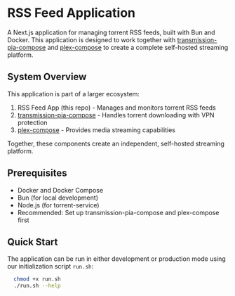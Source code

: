 # RSS Feed Application

A Next.js application for managing torrent RSS feeds, built with Bun and Docker. This application is designed to work together with [transmission-pia-compose](https://github.com/tadeasf/transmission-pia-compose-public) and [plex-compose](https://github.com/tadeasf/plex-compose-public) to create a complete self-hosted streaming platform.

## System Overview

This application is part of a larger ecosystem:

1. RSS Feed App (this repo) - Manages and monitors torrent RSS feeds
2. [transmission-pia-compose](https://github.com/tadeasf/transmission-pia-compose-public) - Handles torrent downloading with VPN protection
3. [plex-compose](https://github.com/tadeasf/plex-compose-public) - Provides media streaming capabilities

Together, these components create an independent, self-hosted streaming platform.

## Prerequisites

- Docker and Docker Compose
- Bun (for local development)
- Node.js (for torrent-service)
- Recommended: Set up transmission-pia-compose and plex-compose first

## Quick Start

The application can be run in either development or production mode using our initialization script `run.sh`:

```bash
  chmod +x run.sh
  ./run.sh --help
```
